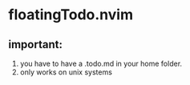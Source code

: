 # floatingTodo.nvim

## important:
1. you have to have a .todo.md in your home folder.
1. only works on unix systems
